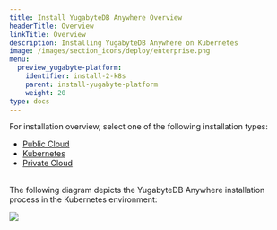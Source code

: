 ```yaml
---
title: Install YugabyteDB Anywhere Overview
headerTitle: Overview
linkTitle: Overview
description: Installing YugabyteDB Anywhere on Kubernetes
image: /images/section_icons/deploy/enterprise.png
menu:
  preview_yugabyte-platform:
    identifier: install-2-k8s
    parent: install-yugabyte-platform
    weight: 20
type: docs
---
```


For installation overview, select one of the following installation types:

<ul class="nav nav-tabs-alt nav-tabs-yb">
  <li >
    <a href="../public-cloud/" class="nav-link">
      <i class="fa-solid fa-cloud"></i>
      Public Cloud
    </a>
  </li>

  <li>
    <a href="../kubernetes/" class="nav-link active">
      <i class="fa-solid fa-cubes" aria-hidden="true"></i>
      Kubernetes
    </a>
  </li>

  <li >
    <a href="../private-cloud/" class="nav-link">
      <i class="fa-solid fa-link-slash"></i>
      Private Cloud
    </a>
  </li>
</ul>

<br>The following diagram depicts the YugabyteDB Anywhere installation process in the Kubernetes environment:

<div class="image-with-map">
<img src="/images/ee/flowchart/yb-install-k8s.png" usemap="#image-map">

<map name="image-map">
    <area alt="Install platform" title="Install platform" href="/preview/yugabyte-platform/install-yugabyte-platform/" coords="523,209,379,53" shape="rect" style="top: 3%;height: 10.2%;left: 41%;width: 18.3%;">
    <area alt="K8s pre-reqs" title="K8s pre-reqs" href="/preview/yugabyte-platform/install-yugabyte-platform/prepare-environment/kubernetes/" coords="323,257,576,496" shape="rect" style="top: 16%;height: 15.2%;left: 36%;width: 28%;">
    <area alt="Install K8s" title="Install K8s" href="/preview/yugabyte-platform/install-yugabyte-platform/install-software/kubernetes/#install-yugabyte-platform-on-a-kubernetes-cluster" coords="346,1032,551,1166" shape="rect" style="top: 64%;height: 9%;left: 38%;width: 24%;">
</map>
</div>
